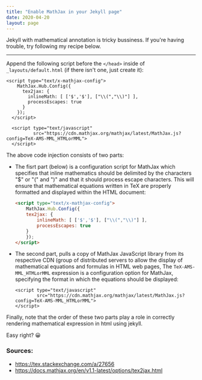 ```yaml
---
title: "Enable MathJax in your Jekyll page"
date: 2020-04-20
layout: page
---
```


Jekyll with mathematical annotation is tricky bussiness. If you're having trouble, try following
my recipe below.

---

Append the following script before the `</head>` inside of `_layouts/default.html` (if there isn't one, just create it):
```
<script type="text/x-mathjax-config">
    MathJax.Hub.Config({
      tex2jax: {
        inlineMath: [ ['$','$'], ["\\(","\\)"] ],
        processEscapes: true
      }
    });
  </script>
      
  <script type="text/javascript"
          src="https://cdn.mathjax.org/mathjax/latest/MathJax.js?config=TeX-AMS-MML_HTMLorMML">
  </script>
```

The above code injection consists of two parts:

- The fisrt part (below) is a configuration script for MathJax which specifies that inline mathematics should be delimited by the characters "$" or "\(" and "\)" and that it should process escape characters. This will ensure that mathematical equations written in TeX are properly formatted and displayed within the HTML document:
    ```html
    <script type="text/x-mathjax-config">
        MathJax.Hub.Config({
        tex2jax: {
            inlineMath: [ ['$','$'], ["\\(","\\)"] ],
            processEscapes: true
        }
        });
    </script>
    ```
- The second part, pulls a copy of MathJax JavaScript library from its respective CDN (group of distributed servers to allow the display of mathematical equations and formulas in HTML web pages,     The `TeX-AMS-MML_HTMLorMML` expression is a configuration option for MathJax, specifying the format in which the equations should be displayed:
    ```
    <script type="text/javascript"
            src="https://cdn.mathjax.org/mathjax/latest/MathJax.js?config=TeX-AMS-MML_HTMLorMML">
    </script>
    ```
Finally, note that the order of these two parts play a role in correctly rendering mathematical
expression in html using jekyll.

Easy right? 😀

### Sources:
- https://tex.stackexchange.com/a/27656
- https://docs.mathjax.org/en/v1.1-latest/options/tex2jax.html 
